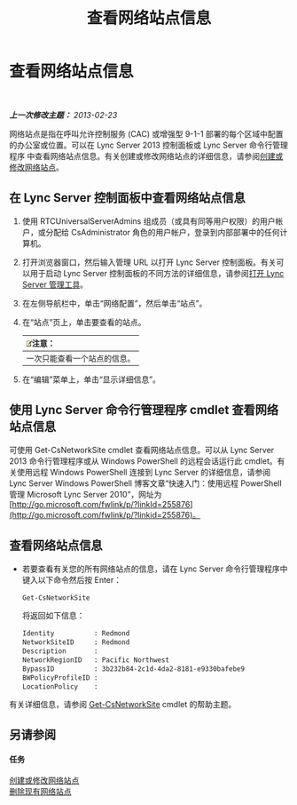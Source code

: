 ﻿---
title: 查看网络站点信息
TOCTitle: 查看网络站点信息
ms:assetid: 24a97d98-b168-4016-81bf-c2c478092b87
ms:mtpsurl: https://technet.microsoft.com/zh-cn/library/JJ687996(v=OCS.15)
ms:contentKeyID: 49888346
ms.date: 05/19/2016
mtps_version: v=OCS.15
ms.translationtype: HT
---

# 查看网络站点信息

 

_**上一次修改主题：** 2013-02-23_

网络站点是指在呼叫允许控制服务 (CAC) 或增强型 9-1-1 部署的每个区域中配置的办公室或位置。可以在 Lync Server 2013 控制面板或 Lync Server 命令行管理程序 中查看网络站点信息。有关创建或修改网络站点的详细信息，请参阅[创建或修改网络站点](lync-server-2013-creating-or-modifying-network-sites.md)。

## 在 Lync Server 控制面板中查看网络站点信息

1.  使用 RTCUniversalServerAdmins 组成员（或具有同等用户权限）的用户帐户，或分配给 CsAdministrator 角色的用户帐户，登录到内部部署中的任何计算机。

2.  打开浏览器窗口，然后输入管理 URL 以打开 Lync Server 控制面板。有关可以用于启动 Lync Server 控制面板的不同方法的详细信息，请参阅[打开 Lync Server 管理工具](lync-server-2013-open-lync-server-administrative-tools.md)。

3.  在左侧导航栏中，单击“网络配置”，然后单击“站点”。

4.  在“站点”页上，单击要查看的站点。
    
    <table>
    <thead>
    <tr class="header">
    <th><img src="images/Dn783119.note(OCS.15).gif" title="note" alt="note" />注意：</th>
    </tr>
    </thead>
    <tbody>
    <tr class="odd">
    <td>一次只能查看一个站点的信息。</td>
    </tr>
    </tbody>
    </table>


5.  在“编辑”菜单上，单击“显示详细信息”。

## 使用 Lync Server 命令行管理程序 cmdlet 查看网络站点信息

可使用 Get-CsNetworkSite cmdlet 查看网络站点信息。可以从 Lync Server 2013 命令行管理程序或从 Windows PowerShell 的远程会话运行此 cmdlet。有关使用远程 Windows PowerShell 连接到 Lync Server 的详细信息，请参阅 Lync Server Windows PowerShell 博客文章“快速入门：使用远程 PowerShell 管理 Microsoft Lync Server 2010”，网址为 [http://go.microsoft.com/fwlink/p/?linkId=255876](http://go.microsoft.com/fwlink/p/?linkid=255876)。

## 查看网络站点信息

  - 若要查看有关您的所有网络站点的信息，请在 Lync Server 命令行管理程序中键入以下命令然后按 Enter：
    
        Get-CsNetworkSite
    
    将返回如下信息：
    
        Identity          : Redmond
        NetworkSiteID     : Redmond
        Description       :
        NetworkRegionID   : Pacific Northwest
        BypassID          : 3b232b84-2c1d-4da2-8181-e9330bafebe9
        BWPolicyProfileID :
        LocationPolicy    :

有关详细信息，请参阅 [Get-CsNetworkSite](get-csnetworksite.md) cmdlet 的帮助主题。

## 另请参阅

#### 任务

[创建或修改网络站点](lync-server-2013-creating-or-modifying-network-sites.md)  
[删除现有网络站点](lync-server-2013-deleting-an-existing-network-site.md)

